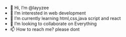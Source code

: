 - 👋 Hi, I’m @layyzee
- 👀 I’m interested in web development
- 🌱 I’m currently learning html,css,java script and react
- 💞️ I’m looking to collaborate on Everything
- 📫 How to reach me? please dont

<!---
layyzee/layyzee is a ✨ special ✨ repository because its `README.md` (this file) appears on your GitHub profile.
You can click the Preview link to take a look at your changes.
--->
